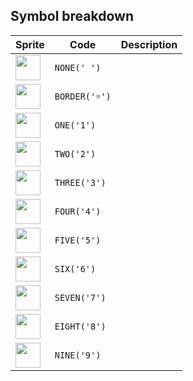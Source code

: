 <meta charset="UTF-8">

## Symbol breakdown
| Sprite | Code | Description |
| -------- | -------- | -------- |
|<img src="https://github.com/codenjoyme/codenjoy/raw/master/CodingDojo/games/collapse/src/main/webapp/resources/collapse/sprite/none.png" style="width:40px;" /> | `NONE(' ')` |  | 
|<img src="https://github.com/codenjoyme/codenjoy/raw/master/CodingDojo/games/collapse/src/main/webapp/resources/collapse/sprite/border.png" style="width:40px;" /> | `BORDER('☼')` |  | 
|<img src="https://github.com/codenjoyme/codenjoy/raw/master/CodingDojo/games/collapse/src/main/webapp/resources/collapse/sprite/one.png" style="width:40px;" /> | `ONE('1')` |  | 
|<img src="https://github.com/codenjoyme/codenjoy/raw/master/CodingDojo/games/collapse/src/main/webapp/resources/collapse/sprite/two.png" style="width:40px;" /> | `TWO('2')` |  | 
|<img src="https://github.com/codenjoyme/codenjoy/raw/master/CodingDojo/games/collapse/src/main/webapp/resources/collapse/sprite/three.png" style="width:40px;" /> | `THREE('3')` |  | 
|<img src="https://github.com/codenjoyme/codenjoy/raw/master/CodingDojo/games/collapse/src/main/webapp/resources/collapse/sprite/four.png" style="width:40px;" /> | `FOUR('4')` |  | 
|<img src="https://github.com/codenjoyme/codenjoy/raw/master/CodingDojo/games/collapse/src/main/webapp/resources/collapse/sprite/five.png" style="width:40px;" /> | `FIVE('5')` |  | 
|<img src="https://github.com/codenjoyme/codenjoy/raw/master/CodingDojo/games/collapse/src/main/webapp/resources/collapse/sprite/six.png" style="width:40px;" /> | `SIX('6')` |  | 
|<img src="https://github.com/codenjoyme/codenjoy/raw/master/CodingDojo/games/collapse/src/main/webapp/resources/collapse/sprite/seven.png" style="width:40px;" /> | `SEVEN('7')` |  | 
|<img src="https://github.com/codenjoyme/codenjoy/raw/master/CodingDojo/games/collapse/src/main/webapp/resources/collapse/sprite/eight.png" style="width:40px;" /> | `EIGHT('8')` |  | 
|<img src="https://github.com/codenjoyme/codenjoy/raw/master/CodingDojo/games/collapse/src/main/webapp/resources/collapse/sprite/nine.png" style="width:40px;" /> | `NINE('9')` |  | 
